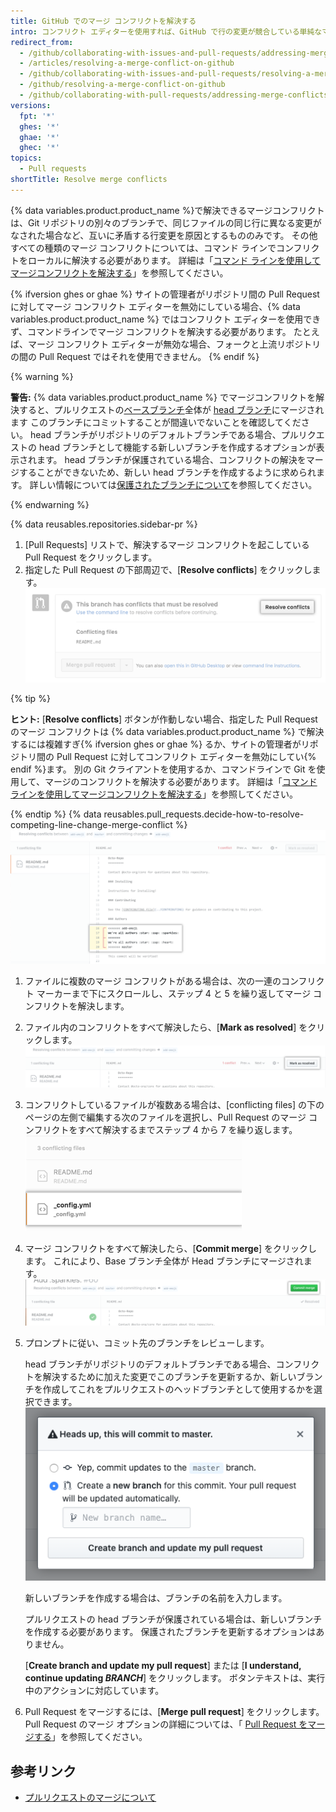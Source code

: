 ```yaml
---
title: GitHub でのマージ コンフリクトを解決する
intro: コンフリクト エディターを使用すれば、GitHub で行の変更が競合している単純なマージ コンフリクトを解決できます。
redirect_from:
  - /github/collaborating-with-issues-and-pull-requests/addressing-merge-conflicts/resolving-a-merge-conflict-on-github
  - /articles/resolving-a-merge-conflict-on-github
  - /github/collaborating-with-issues-and-pull-requests/resolving-a-merge-conflict-on-github
  - /github/resolving-a-merge-conflict-on-github
  - /github/collaborating-with-pull-requests/addressing-merge-conflicts/resolving-a-merge-conflict-on-github
versions:
  fpt: '*'
  ghes: '*'
  ghae: '*'
  ghec: '*'
topics:
  - Pull requests
shortTitle: Resolve merge conflicts
---
```


{% data variables.product.product_name %}で解決できるマージコンフリクトは、Git リポジトリの別々のブランチで、同じファイルの同じ行に異なる変更がなされた場合など、互いに矛盾する行変更を原因とするもののみです。 その他すべての種類のマージ コンフリクトについては、コマンド ラインでコンフリクトをローカルに解決する必要があります。 詳細は「[コマンド ラインを使用してマージコンフリクトを解決する](/articles/resolving-a-merge-conflict-using-the-command-line)」を参照してください。

{% ifversion ghes or ghae %}
サイトの管理者がリポジトリ間の Pull Request に対してマージ コンフリクト エディターを無効にしている場合、{% data variables.product.product_name %} ではコンフリクト エディターを使用できず、コマンドラインでマージ コンフリクトを解決する必要があります。 たとえば、マージ コンフリクト エディターが無効な場合、フォークと上流リポジトリの間の Pull Request ではそれを使用できません。
{% endif %}

{% warning %}

**警告:** {% data variables.product.product_name %} でマージコンフリクトを解決すると、プルリクエストの[ベースブランチ](/github/getting-started-with-github/github-glossary#base-branch)全体が [head ブランチ](/github/getting-started-with-github/github-glossary#head-branch)にマージされます このブランチにコミットすることが間違いでないことを確認してください。 head ブランチがリポジトリのデフォルトブランチである場合、プルリクエストの head ブランチとして機能する新しいブランチを作成するオプションが表示されます。 head ブランチが保護されている場合、コンフリクトの解決をマージすることができないため、新しい head ブランチを作成するように求められます。 詳しい情報については[保護されたブランチについて](/github/administering-a-repository/about-protected-branches)を参照してください。

{% endwarning %}

{% data reusables.repositories.sidebar-pr %}
1. [Pull Requests] リストで、解決するマージ コンフリクトを起こしている Pull Request をクリックします。
1. 指定した Pull Request の下部周辺で、[**Resolve conflicts**] をクリックします。 ![[Resolve merge conflicts] ボタン](/assets/images/help/pull_requests/resolve-merge-conflicts-button.png)

 {% tip %}

 **ヒント:** [**Resolve conflicts**] ボタンが作動しない場合、指定した Pull Request のマージ コンフリクトは {% data variables.product.product_name %} で解決するには複雑すぎ{% ifversion ghes or ghae %} るか、サイトの管理者がリポジトリ間の Pull Request に対してコンフリクト エディターを無効にしてい{% endif %}ます。 別の Git クライアントを使用するか、コマンドラインで Git を使用して、マージのコンフリクトを解決する必要があります。 詳細は「[コマンド ラインを使用してマージコンフリクトを解決する](/github/collaborating-with-pull-requests/addressing-merge-conflicts/resolving-a-merge-conflict-using-the-command-line)」を参照してください。

 {% endtip %}
{% data reusables.pull_requests.decide-how-to-resolve-competing-line-change-merge-conflict %}
 ![コンフリクトマーカー付きのマージコンフリクトの例を表示する](/assets/images/help/pull_requests/view-merge-conflict-with-markers.png)
1. ファイルに複数のマージ コンフリクトがある場合は、次の一連のコンフリクト マーカーまで下にスクロールし、ステップ 4 と 5 を繰り返してマージ コンフリクトを解決します。
1. ファイル内のコンフリクトをすべて解決したら、[**Mark as resolved**] をクリックします。 ![[Mark as resolved] ボタンをクリックする](/assets/images/help/pull_requests/mark-as-resolved-button.png)
1. コンフリクトしているファイルが複数ある場合は、[conflicting files] の下のページの左側で編集する次のファイルを選択し、Pull Request のマージ コンフリクトをすべて解決するまでステップ 4 から 7 を繰り返します。 ![コンフリクトしている次のファイルを選択する（該当する場合）](/assets/images/help/pull_requests/resolve-merge-conflict-select-conflicting-file.png)
1. マージ コンフリクトをすべて解決したら、[**Commit merge**] をクリックします。 これにより、Base ブランチ全体が Head ブランチにマージされます。 ![[Resolve merge conflicts] ボタン](/assets/images/help/pull_requests/merge-conflict-commit-changes.png)
1. プロンプトに従い、コミット先のブランチをレビューします。

   head ブランチがリポジトリのデフォルトブランチである場合、コンフリクトを解決するために加えた変更でこのブランチを更新するか、新しいブランチを作成してこれをプルリクエストのヘッドブランチとして使用するかを選択できます。 ![更新するブランチの確認を求める](/assets/images/help/pull_requests/conflict-resolution-merge-dialog-box.png)

   新しいブランチを作成する場合は、ブランチの名前を入力します。

   プルリクエストの head ブランチが保護されている場合は、新しいブランチを作成する必要があります。 保護されたブランチを更新するオプションはありません。

   [**Create branch and update my pull request**] または [**I understand, continue updating _BRANCH_**] をクリックします。 ボタンテキストは、実行中のアクションに対応しています。
1. Pull Request をマージするには、[**Merge pull request**] をクリックします。 Pull Request のマージ オプションの詳細については、「 [Pull Request をマージする](/articles/merging-a-pull-request/)」を参照してください。

## 参考リンク

- [プルリクエストのマージについて](/pull-requests/collaborating-with-pull-requests/incorporating-changes-from-a-pull-request/about-pull-request-merges)
